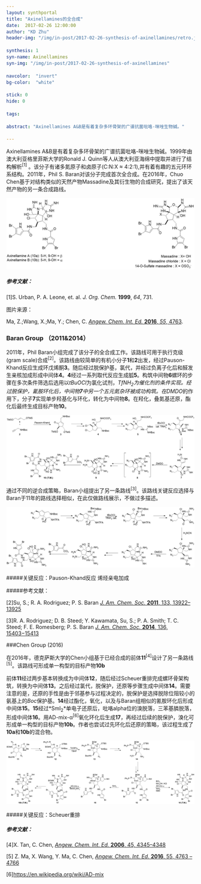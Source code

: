 ```yaml
---
layout: synthportal
title: "Axinellamines的全合成"
date:  2017-02-26 12:00:00
author: "KD Zhu"
header-img: "/img/in-post/2017-02-26-synthesis-of-axinellamines/retro.jpg"

synthesis: 1
syn-name: Axinellamines
syn-img: "/img/in-post/2017-02-26-synthesis-of-axinellamines"

navcolor:  "invert"
bg-color:  "white"

stick: 0
hide: 0	

tags:

abstract: "Axinellamines A&B是有着复杂多环骨架的广谱抗菌吡咯-咪唑生物碱。"		

---
```


  Axinellamines A&B是有着复杂多环骨架的广谱抗菌吡咯-咪唑生物碱。1999年由澳大利亚格里菲斯大学的Ronald J. Quinn等人从澳大利亚海绵中提取并进行了结构解析<sup>[1]</sup> 。该分子有诸多氮原子和卤原子(C:N:X ≈ 4:2:1),并有着有趣的五元环环系结构。2011年，Phil S. Baran对该分子完成首次全合成。在2016年，Chuo Chen基于对结构类似的天然产物Massadine及其衍生物的合成研究，提出了该天然产物的另一条合成路线。

  ![product shape](/img/in-post/2017-02-26-synthesis-of-axinellamines/product_shape.jpg)

##### 参考文献：

[1]S. Urban, P. A. Leone, et. al.  *J. Org. Chem.* **1999**, *64*, 731.

图片来源：

Ma, Z.;Wang, X.;Ma, Y.; Chen, C. [*Angew. Chem. Int. Ed.* **2016**, *55*, 4763](http://dx.doi.org/10.1002/anie.201600007).

### Baran Group （2011&2014）

2011年，Phil Baran小组完成了该分子的全合成工作。该路线可用于执行克级(gram scale)合成<sup>[2]</sup>。该路线由较简单的有机小分子**1**和**2**出发，经过Pauson-Khand反应生成环戊烯酮**3**。随后经过脱保护基，氯代，并经过负离子化后和醛发生亲核加成形成中间体**4**。**4**经过一系列取代反应生成胍**5**。构筑中间物**6**螺环的步骤在多次条件筛选后选用以*tBuOCl*为氯化试剂，*TfNH<sub>2</sub>*为催化剂的条件实现。经过脱保护，氰胺环化后，中间物**7**中另一个五元氮杂环被成功构筑。在*DMDO*的作用下，分子**7**实现单步羟基化与环化，转化为中间物**8**。在羟化，叠氮基还原，酯化后最终生成目标产物**10**。

![route psb N](/img/in-post/2017-02-26-synthesis-of-axinellamines/route_psb_N.jpg)

通过不同的逆合成策略，Baran小组提出了另一条路线<sup>[3]</sup>。该路线关键反应选择与Baran于11年的路线选择相似，在此仅做路线展示，不做过多描述。

![psb2014](/img/in-post/2017-02-26-synthesis-of-axinellamines/psb2014.jpg)

#####关键反应：Pauson-Khand反应 烯烃亲电加成 

#####参考文献：

[2]Su, S.; R. A. Rodriguez; P. S. Baran [*J. Am. Chem. Soc.* **2011**, 133, 13922–13925](dx.doi.org/10.1021/ja206191g)

[3]R. A. Rodriguez; D. B. Steed; Y. Kawamata, Su, S.; P. A. Smith; T. C. Steed; F. E. Romesberg; P. S. Baran [*J. Am. Chem. Soc.* **2014**, 136, 15403−15413](dx.doi.org/10.1021/ja508632y)

###Chen Group  (2016)

在2016年，德克萨斯大学的Chen小组基于已经合成的前体**11**<sup>[4]</sup>设计了另一条路线<sup>[5]</sup>。该路线可形成单一构型的目标产物**10b**

前体**11**经过两步基本转换成为中间体**12**，随后经过Scheuer重排完成螺环骨架构筑，转换为中间体**13**。之后经过氯代，脱保护，还原等步骤生成中间体**14**。需要注意的是，还原的手性是由于邻基参与过程决定的，脱保护是选择脱除位阻较小的氨基上的*Boc*保护基。**14**经过酯化，氧化，以及与Baran组相似的氰胺环化后形成中间体**15**。**15**经过*SmI<sub>2</sub>*单电子还原后，吡咯alpha位的溴脱落，三苯基膦脱落，形成中间体**16**。用AD-mix-α<sup>[6]</sup>氧化环化后生成**17**，再经过后续的脱保护，溴化可形成单一构型的目标产物**10b**。作者也尝试过先环化后还原的策略，该过程生成了**10a**和**10b**的混合物。

![Chen 16](/img/in-post/2017-02-26-synthesis-of-axinellamines/Chen_16.jpg)

#####关键反应：Scheuer重排 

##### 参考文献：

[4]X. Tan, C. Chen, [*Angew. Chem. Int. Ed.* **2006**, 45, 4345–4348](http://onlinelibrary.wiley.com/doi/10.1002/anie.200601208/abstract)

[5] Z. Ma, X. Wang, Y. Ma, C. Chen, [*Angew. Chem. Int. Ed.* **2016**, 55, 4763 –4766](http://onlinelibrary.wiley.com/doi/10.1002/anie.201600007/abstract)

[6]https://en.wikipedia.org/wiki/AD-mix